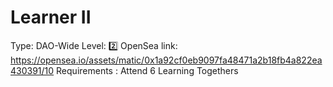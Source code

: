 # Learner II

Type: DAO-Wide
Level: 2️⃣
OpenSea link: https://opensea.io/assets/matic/0x1a92cf0eb9097fa48471a2b18fb4a822ea430391/10
Requirements : Attend 6 Learning Togethers